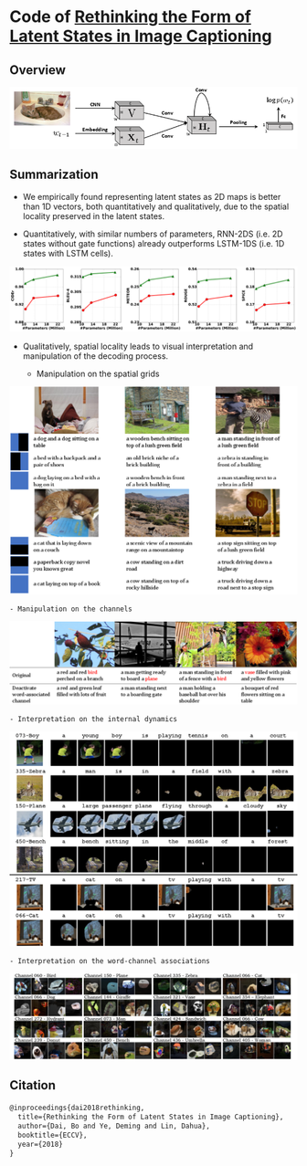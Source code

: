# Code of [Rethinking the Form of Latent States in Image Captioning](https://arxiv.org/abs/1807.09958)

## Overview

![Overview](imgs/convrnn.png)

## Summarization

- We empirically found representing latent states as 2D maps is better than 1D vectors, both quantitatively and qualitatively,
due to the spatial locality preserved in the latent states.

- Quantitatively, with similar numbers of parameters, RNN-2DS (i.e. 2D states without gate functions) already outperforms LSTM-1DS (i.e. 1D states with LSTM cells).

![Curve](imgs/curve.png)

- Qualitatively, spatial locality leads to visual interpretation and manipulation of the decoding process.

	- Manipulation on the spatial grids
	
![Manipulation](imgs/manipulation.png)
 
	- Manipulation on the channels

![Deactivation](imgs/deactivation.png)

	- Interpretation on the internal dynamics

![Dynamics](imgs/dynamics.png)

	- Interpretation on the word-channel associations

![Associations](imgs/associations.png)

## Citation

```
@inproceedings{dai2018rethinking,
  title={Rethinking the Form of Latent States in Image Captioning},
  author={Dai, Bo and Ye, Deming and Lin, Dahua},
  booktitle={ECCV},
  year={2018}
}
```


	 
